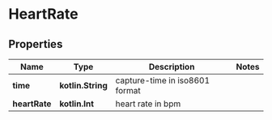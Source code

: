 
# HeartRate

## Properties
Name | Type | Description | Notes
------------ | ------------- | ------------- | -------------
**time** | **kotlin.String** | capture-time in iso8601 format | 
**heartRate** | **kotlin.Int** | heart rate in bpm | 



